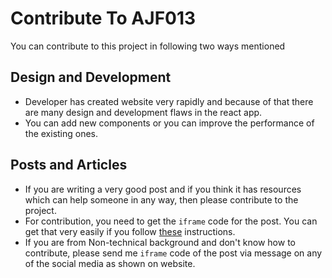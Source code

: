 # Contribute To AJF013
You can contribute to this project in following two ways mentioned
## Design and Development
- Developer has created website very rapidly and because of that there are many design and   development flaws in the react app.
- You can add new components or you can improve the performance of the existing ones.

## Posts and Articles
- If you are writing a very good post and if you think it has resources which can help someone in any way, then please contribute to the project.
- For contribution, you need to get the `iframe` code for the post. You can get that very easily if you follow [these](https://www.linkedin.com/help/linkedin/answer/86529/embed-content-from-the-linkedin-feed?lang=en) instructions.
- If you are from Non-technical background and don't know how to contribute, please send me `iframe` code of the post via message on any of the social media as shown on website.